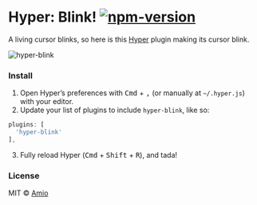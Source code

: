 # Hyper: Blink! [![npm-version][npm-badge]][npm-link]

A living cursor blinks, so here is this [Hyper](https://hyperterm.org) plugin making its cursor blink.

![hyper-blink][screenshot]

### Install

1. Open Hyper’s preferences with <kbd>Cmd</kbd> + <kbd>,</kbd> (or manually at `~/.hyper.js`) with your editor.
2. Update your list of plugins to include `hyper-blink`, like so:

  ```javascript
  plugins: [
    'hyper-blink'
  ],
  ```
3. Fully reload Hyper (<kbd>Cmd</kbd> + <kbd>Shift</kbd> + <kbd>R</kbd>), and tada!

### License

MIT © [Amio][author]

[screenshot]: https://cloud.githubusercontent.com/assets/215282/16899531/2cf309fe-4c3a-11e6-970e-9cc44c2fb500.gif
[npm-badge]:  https://img.shields.io/npm/v/hyper-blink.svg?style=flat-square
[npm-link]:   https://www.npmjs.com/package/hyper-blink
[author]:     https://github.com/amio
